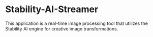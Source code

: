 # Stability-AI-Streamer
This application is a real-time image processing tool that utilizes the Stability AI engine for creative image transformations.
